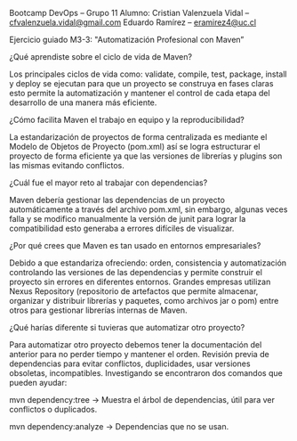 Bootcamp DevOps – Grupo 11
Alumno: Cristian Valenzuela Vidal – cfvalenzuela.vidal@gmail.com
	     Eduardo Ramírez – eramirez4@uc.cl       
               
Ejercicio guiado M3-3: "Automatización Profesional con Maven” 
                                                                                                 
¿Qué aprendiste sobre el ciclo de vida de Maven?

Los principales ciclos de vida como: validate, compile, test, package, install y deploy se ejecutan para que un proyecto se construya en fases claras esto permite la automatización y mantener el control de cada etapa del desarrollo de una manera más eficiente.  

¿Cómo facilita Maven el trabajo en equipo y la reproducibilidad?

La estandarización de proyectos de forma centralizada es mediante el Modelo de Objetos de Proyecto (pom.xml) así se logra estructurar el proyecto de forma eficiente ya que las versiones de librerías y plugins son las mismas evitando conflictos.

¿Cuál fue el mayor reto al trabajar con dependencias?

Maven debería gestionar las dependencias de un proyecto automáticamente a través del archivo pom.xml, sin embargo, algunas veces falla y se modifico manualmente la versión de junit para lograr la compatibilidad esto generaba a errores difíciles de visualizar.

¿Por qué crees que Maven es tan usado en entornos empresariales?

Debido a que estandariza ofreciendo: orden, consistencia y automatización controlando las versiones de las dependencias y permite construir el proyecto sin errores en diferentes entornos. Grandes empresas  utilizan Nexus Repository (repositorio de artefactos que permite almacenar, organizar y distribuir librerías y paquetes, como archivos  jar o pom) entre otros para gestionar librerías internas de Maven. 

¿Qué harías diferente si tuvieras que automatizar otro proyecto?
    
Para automatizar otro proyecto debemos tener la documentación del anterior para no perder tiempo y mantener el orden. Revisión previa de dependencias para evitar conflictos, duplicidades, usar versiones obsoletas, incompatibles. Investigando se encontraron dos comandos que pueden ayudar:

mvn dependency:tree → Muestra el árbol de dependencias, útil para ver conflictos o duplicados.

mvn dependency:analyze → Dependencias que no se usan. 
